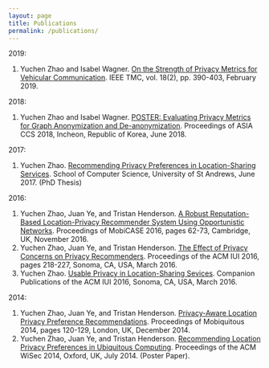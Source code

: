 ```yaml
---
layout: page
title: Publications
permalink: /publications/
---
```


2019:
1. Yuchen Zhao and Isabel Wagner. [On the Strength of Privacy Metrics for
   Vehicular
   Communication]({{"https://doi.org/10.1109/TMC.2018.2830359"|absolute_url}}).
   IEEE TMC, vol. 18(2), pp. 390-403, February 2019.

2018:
1. Yuchen Zhao and Isabel Wagner. [POSTER: Evaluating Privacy Metrics for Graph
   Anonymization and
   De-anonymization]({{"https://doi.org/10.1145/3196494.3201586"|absolute_url}}).
   Proceedings of ASIA CCS 2018, Incheon, Republic of Korea, June 2018.

2017:
1. Yuchen Zhao. [Recommending Privacy Preferences in Location-Sharing
   Services]({{"http://hdl.handle.net/10023/11055"|absolute_url}}).
   School of Computer Science, University of St Andrews, June 2017. (PhD Thesis)

2016:
1. Yuchen Zhao, Juan Ye, and Tristan Henderson. [A Robust Reputation-Based
   Location-Privacy Recommender System Using Opportunistic
   Networks]({{"https://tnhh.org/research/pubs/mobicase2016.pdf"|absolute_url}}).
   Proceedings of MobiCASE 2016, pages 62-73, Cambridge, UK, November 2016.
2. Yuchen Zhao, Juan Ye, and Tristan Henderson. [The Effect of Privacy Concerns
   on Privacy
   Recommenders]({{"https://dl.acm.org/authorize?N00082"|absolute_url}}).
   Proceedings of the ACM IUI 2016, pages 218-227, Sonoma, CA, USA, March 2016.
3. Yuchen Zhao. [Usable Privacy in Location-Sharing
   Sevices]({{"https://doi.org/10.1145/2876456.2876458"|absolute_url}}).
   Companion Publications of the ACM IUI 2016, Sonoma, CA, USA, March 2016.

2014:
1. Yuchen Zhao, Juan Ye, and Tristan Henderson. [Privacy-Aware Location Privacy
   Preference
   Recommendations]({{"https://tnhh.org/research/pubs/mobiquitous2014.pdf"|absolute_url}}).
   Proceedings of Mobiquitous 2014, pages 120-129, London, UK, December 2014.
2. Yuchen Zhao, Juan Ye, and Tristan Henderson. [Recommending Location Privacy
   Preferences in Ubiquitous
   Computing]({{"https://tnhh.org/research/pubs/wisec2014_predicting_poster.pdf"|absolute_url}}).
   Proceedings of the ACM WiSec 2014, Oxford, UK, July 2014. (Poster Paper).
